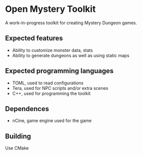 # Open Mystery Toolkit

A work-in-progress toolkit for creating Mystery Dungeon games.

## Expected features
- Ability to customize monster data, stats
- Ability to generate dungeons as well as using static maps

## Expected programming languages
- TOML, used to read configurations
- Tera, used for NPC scripts and/or extra scenes
- C++, used for programming the toolkit

## Dependences
- nCine, game engine used for the game

## Building
Use CMake